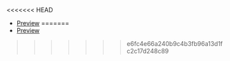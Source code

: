 <<<<<<< HEAD
- [Preview](https://nub1a.github.io/lesson0/)
=======
- [Preview](https://nub1a.github.io/lesson0/index)
>>>>>>> e6fc4e66a240b9c4b3fb96a13d1fc2c17d248c89
